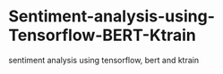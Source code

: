 # Sentiment-analysis-using-Tensorflow-BERT-Ktrain
sentiment analysis using tensorflow, bert and ktrain
